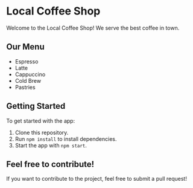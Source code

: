 # Local Coffee Shop

Welcome to the Local Coffee Shop! We serve the best coffee in town.

## Our Menu
- Espresso
- Latte
- Cappuccino
- Cold Brew
- Pastries

## Getting Started
To get started with the app:
1. Clone this repository.
2. Run `npm install` to install dependencies.
3. Start the app with `npm start`.

## Feel free to contribute!
If you want to contribute to the project, feel free to submit a pull request!